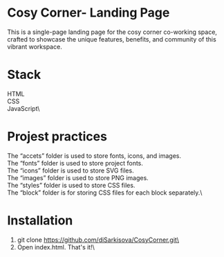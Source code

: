 # Cosy Corner- Landing Page
This is a single-page landing page for the cosy corner co-working space, crafted to showcase the unique features, benefits, and community of this vibrant workspace.
# Stack
HTML\
CSS\
JavaScript\
# Projest practices
The “accets” folder is used to store fonts, icons, and images.\
The “fonts” folder is used to store project fonts.\
  The “icons” folder is used to store SVG files.\
  The “images” folder is used to store PNG images.\
The “styles” folder is used to store CSS files.\
The “block” folder is for storing CSS files for each block separately.\
# Installation
1. git clone https://github.com/diSarkisova/CosyCorner.git\
2. Open index.html. That's it!\

